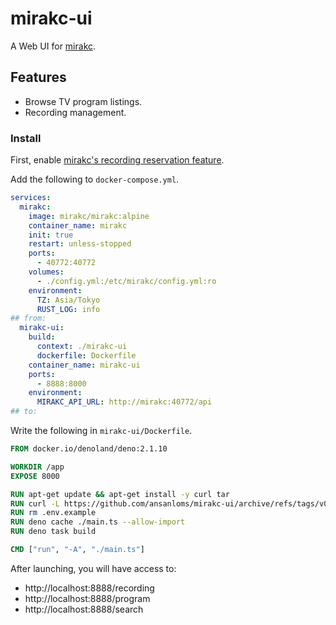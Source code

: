 # mirakc-ui

A Web UI for [mirakc](https://github.com/mirakc/mirakc).

## Features

- Browse TV program listings.
- Recording management.

### Install

First, enable
[mirakc's recording reservation feature](https://mirakc.github.io/dekiru-mirakc/latest/config/recording.html).

Add the following to `docker-compose.yml`.

```yml:docker-compose.yml
services:
  mirakc:
    image: mirakc/mirakc:alpine
    container_name: mirakc
    init: true
    restart: unless-stopped
    ports:
      - 40772:40772
    volumes:
      - ./config.yml:/etc/mirakc/config.yml:ro
    environment:
      TZ: Asia/Tokyo
      RUST_LOG: info
## from:
  mirakc-ui:
    build:
      context: ./mirakc-ui
      dockerfile: Dockerfile
    container_name: mirakc-ui
    ports:
      - 8888:8000
    environment:
      MIRAKC_API_URL: http://mirakc:40772/api
## to:
```

Write the following in `mirakc-ui/Dockerfile`.

```Dockerfile
FROM docker.io/denoland/deno:2.1.10

WORKDIR /app
EXPOSE 8000

RUN apt-get update && apt-get install -y curl tar
RUN curl -L https://github.com/ansanloms/mirakc-ui/archive/refs/tags/v0.5.12.tar.gz | tar -xz --strip-components 1
RUN rm .env.example
RUN deno cache ./main.ts --allow-import
RUN deno task build

CMD ["run", "-A", "./main.ts"]
```

After launching, you will have access to:

- http://localhost:8888/recording
- http://localhost:8888/program
- http://localhost:8888/search
